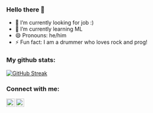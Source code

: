 ### Hello there 👋

- 🔭 I’m currently looking for job :)
- 🌱 I’m currently learning ML
- 😄 Pronouns: he/him
- ⚡ Fun fact: I am a drummer who loves rock and prog!

### My github stats:  

[![GitHub Streak](https://github-readme-streak-stats.herokuapp.com?user=mrcasco&theme=radical&date_format=M%20j%5B%2C%20Y%5D)](https://git.io/streak-stats)

### Connect with me:

[<img style="background-color:white" align="left" alt="codeSTACKr | LinkedIn" width="22px" src="https://cdn.jsdelivr.net/npm/simple-icons@v3/icons/linkedin.svg" />][linkedin]
[<img style="background-color:white" align="left" alt="codeSTACKr | Instagram" width="22px" src="https://cdn.jsdelivr.net/npm/simple-icons@v3/icons/gmail.svg" />][mail]


[linkedin]: https://www.linkedin.com/in/ernesto-casco/
[mail]: mailto:ernesto.casco.velazquez@gmail.com
